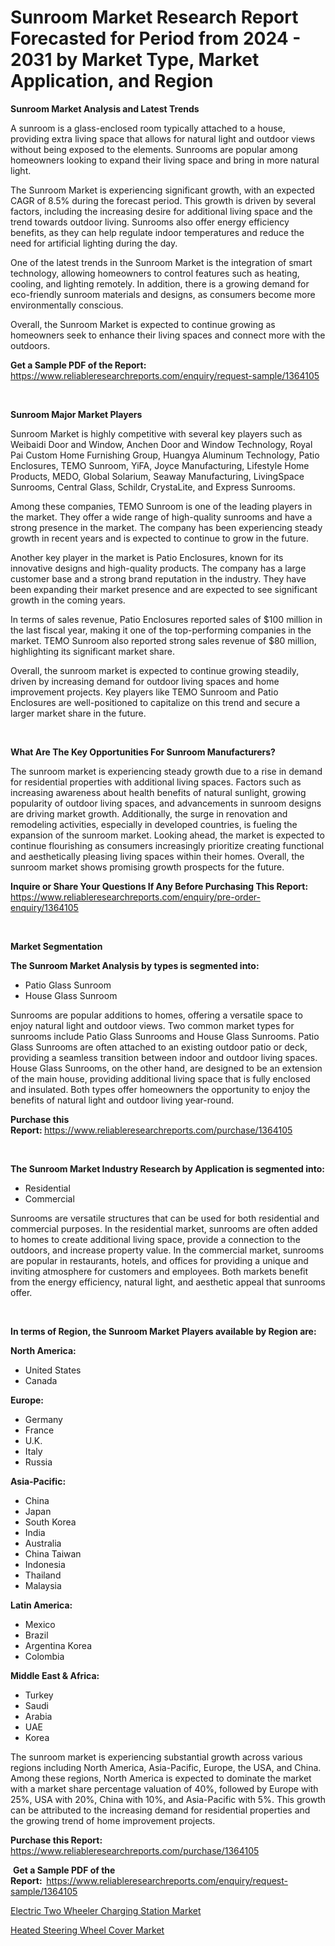 <p><h1>Sunroom Market Research Report Forecasted for Period from 2024 -  2031 by Market Type, Market Application, and Region</h1></p><p><strong>Sunroom Market Analysis and Latest Trends</strong></p>
<p><p>A sunroom is a glass-enclosed room typically attached to a house, providing extra living space that allows for natural light and outdoor views without being exposed to the elements. Sunrooms are popular among homeowners looking to expand their living space and bring in more natural light.</p><p>The Sunroom Market is experiencing significant growth, with an expected CAGR of 8.5% during the forecast period. This growth is driven by several factors, including the increasing desire for additional living space and the trend towards outdoor living. Sunrooms also offer energy efficiency benefits, as they can help regulate indoor temperatures and reduce the need for artificial lighting during the day.</p><p>One of the latest trends in the Sunroom Market is the integration of smart technology, allowing homeowners to control features such as heating, cooling, and lighting remotely. In addition, there is a growing demand for eco-friendly sunroom materials and designs, as consumers become more environmentally conscious.</p><p>Overall, the Sunroom Market is expected to continue growing as homeowners seek to enhance their living spaces and connect more with the outdoors.</p></p>
<p><strong>Get a Sample PDF of the Report:&nbsp;</strong> <a href="https://www.reliableresearchreports.com/enquiry/request-sample/1364105">https://www.reliableresearchreports.com/enquiry/request-sample/1364105</a></p>
<p>&nbsp;</p>
<p><strong>Sunroom Major Market Players</strong></p>
<p><p>Sunroom Market is highly competitive with several key players such as Weibaidi Door and Window, Anchen Door and Window Technology, Royal Pai Custom Home Furnishing Group, Huangya Aluminum Technology, Patio Enclosures, TEMO Sunroom, YiFA, Joyce Manufacturing, Lifestyle Home Products, MEDO, Global Solarium, Seaway Manufacturing, LivingSpace Sunrooms, Central Glass, Schildr, CrystaLite, and Express Sunrooms.</p><p>Among these companies, TEMO Sunroom is one of the leading players in the market. They offer a wide range of high-quality sunrooms and have a strong presence in the market. The company has been experiencing steady growth in recent years and is expected to continue to grow in the future.</p><p>Another key player in the market is Patio Enclosures, known for its innovative designs and high-quality products. The company has a large customer base and a strong brand reputation in the industry. They have been expanding their market presence and are expected to see significant growth in the coming years.</p><p>In terms of sales revenue, Patio Enclosures reported sales of $100 million in the last fiscal year, making it one of the top-performing companies in the market. TEMO Sunroom also reported strong sales revenue of $80 million, highlighting its significant market share.</p><p>Overall, the sunroom market is expected to continue growing steadily, driven by increasing demand for outdoor living spaces and home improvement projects. Key players like TEMO Sunroom and Patio Enclosures are well-positioned to capitalize on this trend and secure a larger market share in the future.</p></p>
<p>&nbsp;</p>
<p><strong>What Are The Key Opportunities For Sunroom Manufacturers?</strong></p>
<p><p>The sunroom market is experiencing steady growth due to a rise in demand for residential properties with additional living spaces. Factors such as increasing awareness about health benefits of natural sunlight, growing popularity of outdoor living spaces, and advancements in sunroom designs are driving market growth. Additionally, the surge in renovation and remodeling activities, especially in developed countries, is fueling the expansion of the sunroom market. Looking ahead, the market is expected to continue flourishing as consumers increasingly prioritize creating functional and aesthetically pleasing living spaces within their homes. Overall, the sunroom market shows promising growth prospects for the future.</p></p>
<p><strong>Inquire or Share Your Questions If Any Before Purchasing This Report:</strong> <a href="https://www.reliableresearchreports.com/enquiry/pre-order-enquiry/1364105">https://www.reliableresearchreports.com/enquiry/pre-order-enquiry/1364105</a></p>
<p>&nbsp;</p>
<p><strong>Market Segmentation</strong></p>
<p><strong>The Sunroom Market Analysis by types is segmented into:</strong></p>
<p><ul><li>Patio Glass Sunroom</li><li>House Glass Sunroom</li></ul></p>
<p><p>Sunrooms are popular additions to homes, offering a versatile space to enjoy natural light and outdoor views. Two common market types for sunrooms include Patio Glass Sunrooms and House Glass Sunrooms. Patio Glass Sunrooms are often attached to an existing outdoor patio or deck, providing a seamless transition between indoor and outdoor living spaces. House Glass Sunrooms, on the other hand, are designed to be an extension of the main house, providing additional living space that is fully enclosed and insulated. Both types offer homeowners the opportunity to enjoy the benefits of natural light and outdoor living year-round.</p></p>
<p><strong>Purchase this Report:&nbsp;</strong><a href="https://www.reliableresearchreports.com/purchase/1364105">https://www.reliableresearchreports.com/purchase/1364105</a></p>
<p>&nbsp;</p>
<p><strong>The Sunroom Market Industry Research by Application is segmented into:</strong></p>
<p><ul><li>Residential</li><li>Commercial</li></ul></p>
<p><p>Sunrooms are versatile structures that can be used for both residential and commercial purposes. In the residential market, sunrooms are often added to homes to create additional living space, provide a connection to the outdoors, and increase property value. In the commercial market, sunrooms are popular in restaurants, hotels, and offices for providing a unique and inviting atmosphere for customers and employees. Both markets benefit from the energy efficiency, natural light, and aesthetic appeal that sunrooms offer.</p></p>
<p>&nbsp;</p>
<p><strong>In terms of Region, the Sunroom Market Players available by Region are:</strong></p>
<p>
    <p> <strong> North America: </strong>
        <ul>
            <li>United States</li>
            <li>Canada</li>
        </ul>
        </p> 
    <p> <strong> Europe: </strong>
        <ul>
            <li>Germany</li>
            <li>France</li>
            <li>U.K.</li>
            <li>Italy</li>
            <li>Russia</li>
        </ul>
        </p> 
    <p> <strong> Asia-Pacific: </strong>
        <ul>
            <li>China</li>
            <li>Japan</li>
            <li>South Korea</li>
            <li>India</li>
            <li>Australia</li>
            <li>China Taiwan</li>
            <li>Indonesia</li>
            <li>Thailand</li>
            <li>Malaysia</li>
        </ul>
        </p> 
    <p> <strong> Latin America: </strong>
        <ul>
            <li>Mexico</li>
            <li>Brazil</li>
            <li>Argentina Korea</li>
            <li>Colombia</li>
        </ul>
        </p> 
    <p> <strong> Middle East & Africa: </strong>
        <ul>
            <li>Turkey</li>
            <li>Saudi</li>
            <li>Arabia</li>
            <li>UAE</li>
            <li>Korea</li>
        </ul>
    </p>
    </p>
<p><p>The sunroom market is experiencing substantial growth across various regions including North America, Asia-Pacific, Europe, the USA, and China. Among these regions, North America is expected to dominate the market with a market share percentage valuation of 40%, followed by Europe with 25%, USA with 20%, China with 10%, and Asia-Pacific with 5%. This growth can be attributed to the increasing demand for residential properties and the growing trend of home improvement projects.</p></p>
<p><strong>Purchase this Report: </strong><a href="https://www.reliableresearchreports.com/purchase/1364105">https://www.reliableresearchreports.com/purchase/1364105</a></p>
<p>&nbsp;<strong>Get a Sample PDF of the Report:&nbsp;&nbsp;</strong><a href="https://www.reliableresearchreports.com/enquiry/request-sample/1364105">https://www.reliableresearchreports.com/enquiry/request-sample/1364105</a></p>
<p><strong></strong></p>
<p><p><a href="https://flame-sidecar-702.notion.site/Electric-Two-Wheeler-Charging-Station-Market-Size-Global-Industry-Overview-Market-Segmentation-and-b616b5de4c6f4f668557ccbf7ec61d41">Electric Two Wheeler Charging Station Market</a></p><p><a href="https://pretty-mail-caf.notion.site/Global-Heated-Steering-Wheel-Cover-Market-by-Types-Applications-and-Major-Players-with-Regional-G-eaf583b8f79141aa885657bb7ae862ee">Heated Steering Wheel Cover Market</a></p></p>